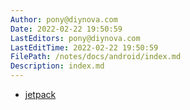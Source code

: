 ```yaml
---
Author: pony@diynova.com
Date: 2022-02-22 19:50:59
LastEditors: pony@diynova.com
LastEditTime: 2022-02-22 19:50:59
FilePath: /notes/docs/android/index.md
Description: index.md
---
```


- [jetpack](./jetpack/)